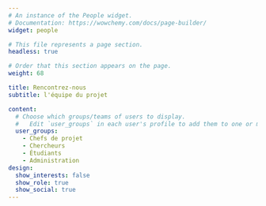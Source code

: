 ```yaml
---
# An instance of the People widget.
# Documentation: https://wowchemy.com/docs/page-builder/
widget: people

# This file represents a page section.
headless: true

# Order that this section appears on the page.
weight: 68

title: Rencontrez-nous
subtitle: l'équipe du projet

content:
  # Choose which groups/teams of users to display.
  #   Edit `user_groups` in each user's profile to add them to one or more of these groups.
  user_groups:
    - Chefs de projet
    - Chercheurs
    - Étudiants
    - Administration
design:
  show_interests: false
  show_role: true
  show_social: true
---
```

